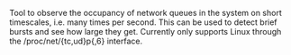 Tool to observe the occupancy of network queues in the system on short timescales, i.e. many times per second.  This can be used to detect brief bursts and see how large they get.  Currently only supports Linux through the /proc/net/{tc,ud}p{,6} interface.
